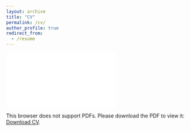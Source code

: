 ```yaml
---
layout: archive
title: "CV"
permalink: /cv/
author_profile: true
redirect_from:
  - /resume
---
```


<object data="/files/Resume-AliShahbaz.pdf" type="application/pdf" width="700px" height="700px">
    <embed src="/files/Resume-AliShahbaz.pdf">
        <p>This browser does not support PDFs. Please download the PDF to view it: <a href="/files/Resume-AliShahbaz.pdf">Download CV</a>.</p>
    </embed>
</object>
